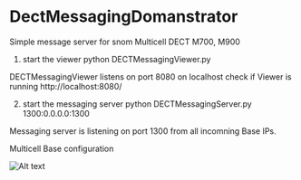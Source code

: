 # DectMessagingDomanstrator
Simple message server for snom Multicell DECT M700, M900

1. start the viewer
python DECTMessagingViewer.py 

DECTMessagingViewer listens on port 8080 on localhost 
check if Viewer is running
http://localhost:8080/


2. start the messaging server
python DECTMessagingServer.py  1300:0.0.0.0:1300

Messaging server is listening on port 1300 from all incomning Base IPs. 

Multicell Base configuration 

![Alt text](doc/images/base-config.jpg?raw=true "Base Configuration")

